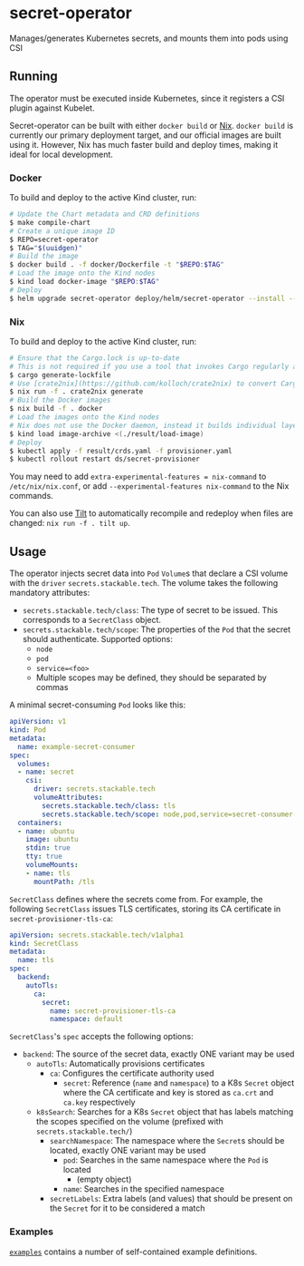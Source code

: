 # secret-operator

Manages/generates Kubernetes secrets, and mounts them into pods using CSI

## Running

The operator must be executed inside Kubernetes, since it registers a CSI plugin against Kubelet.

Secret-operator can be built with either `docker build` or [Nix](https://nixos.org/). `docker build` is currently our primary deployment target, and our
official images are built using it. However, Nix has much faster build and deploy times, making it ideal for local development.

### Docker

To build and deploy to the active Kind cluster, run:

```bash
# Update the Chart metadata and CRD definitions
$ make compile-chart
# Create a unique image ID
$ REPO=secret-operator
$ TAG="$(uuidgen)"
# Build the image
$ docker build . -f docker/Dockerfile -t "$REPO:$TAG"
# Load the image onto the Kind nodes
$ kind load docker-image "$REPO:$TAG"
# Deploy
$ helm upgrade secret-operator deploy/helm/secret-operator --install --set-string "image.repository=$REPO,image.tag=$TAG"
```

### Nix

To build and deploy to the active Kind cluster, run:

```bash
# Ensure that the Cargo.lock is up-to-date
# This is not required if you use a tool that invokes Cargo regularly anyway, such as Rust-Analyzer
$ cargo generate-lockfile
# Use [crate2nix](https://github.com/kolloch/crate2nix) to convert Cargo.lock into a Nix derivation
$ nix run -f . crate2nix generate 
# Build the Docker images
$ nix build -f . docker
# Load the images onto the Kind nodes
# Nix does not use the Docker daemon, instead it builds individual layers, as well as a script (`result/load-image`) that combines them into a Docker image archive
$ kind load image-archive <(./result/load-image)
# Deploy
$ kubectl apply -f result/crds.yaml -f provisioner.yaml
$ kubectl rollout restart ds/secret-provisioner
```

You may need to add `extra-experimental-features = nix-command` to `/etc/nix/nix.conf`, or add `--experimental-features nix-command` to the Nix commands.

You can also use [Tilt](https://tilt.dev/) to automatically recompile and redeploy when files are changed: `nix run -f . tilt up`.

## Usage

The operator injects secret data into `Pod` `Volume`s that declare a CSI volume with the `driver` `secrets.stackable.tech`.
The volume takes the following mandatory attributes:

- `secrets.stackable.tech/class`: The type of secret to be issued. This corresponds to a `SecretClass` object.
- `secrets.stackable.tech/scope`: The properties of the `Pod` that the secret should authenticate. Supported options:
  - `node`
  - `pod`
  - `service=<foo>`
  - Multiple scopes may be defined, they should be separated by commas
  
A minimal secret-consuming `Pod` looks like this:

```yaml
apiVersion: v1
kind: Pod
metadata:
  name: example-secret-consumer
spec:
  volumes:
  - name: secret
    csi:
      driver: secrets.stackable.tech
      volumeAttributes:
        secrets.stackable.tech/class: tls
        secrets.stackable.tech/scope: node,pod,service=secret-consumer-nginx
  containers:
  - name: ubuntu
    image: ubuntu
    stdin: true
    tty: true
    volumeMounts:
    - name: tls
      mountPath: /tls
```

`SecretClass` defines where the secrets come from. For example, the following `SecretClass`
issues TLS certificates, storing its CA certificate in `secret-provisioner-tls-ca`:

```yaml
apiVersion: secrets.stackable.tech/v1alpha1
kind: SecretClass
metadata:
  name: tls
spec:
  backend:
    autoTls:
      ca:
        secret:
          name: secret-provisioner-tls-ca
          namespace: default
```

`SecretClass`'s `spec` accepts the following options:

- `backend`: The source of the secret data, exactly ONE variant may be used
  - `autoTls`: Automatically provisions certificates
    - `ca`: Configures the certificate authority used
      - `secret`: Reference (`name` and `namespace`) to a K8s `Secret` object where the CA certificate and key is stored as `ca.crt` and `ca.key` respectively
  - `k8sSearch`: Searches for a K8s `Secret` object that has labels matching the scopes specified on the volume (prefixed with `secrets.stackable.tech/`)
    - `searchNamespace`: The namespace where the `Secret`s should be located, exactly ONE variant may be used
      - `pod`: Searches in the same namespace where the `Pod` is located
        - (empty object)
      - `name`: Searches in the specified namespace
    - `secretLabels`: Extra labels (and values) that should be present on the `Secret` for it to be considered a match
    
### Examples

[`examples`](./examples) contains a number of self-contained example definitions.
